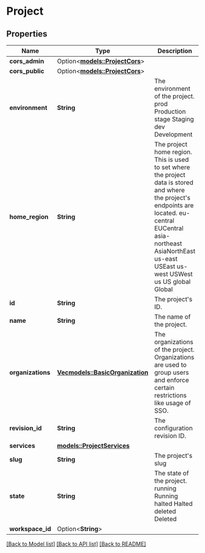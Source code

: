 # Project

## Properties

Name | Type | Description | Notes
------------ | ------------- | ------------- | -------------
**cors_admin** | Option<[**models::ProjectCors**](projectCors.md)> |  | [optional]
**cors_public** | Option<[**models::ProjectCors**](projectCors.md)> |  | [optional]
**environment** | **String** | The environment of the project. prod Production stage Staging dev Development | 
**home_region** | **String** | The project home region.  This is used to set where the project data is stored and where the project's endpoints are located. eu-central EUCentral asia-northeast AsiaNorthEast us-east USEast us-west USWest us US global Global | 
**id** | **String** | The project's ID. | [readonly]
**name** | **String** | The name of the project. | 
**organizations** | [**Vec<models::BasicOrganization>**](basicOrganization.md) | The organizations of the project.  Organizations are used to group users and enforce certain restrictions like usage of SSO. | 
**revision_id** | **String** | The configuration revision ID. | [readonly]
**services** | [**models::ProjectServices**](projectServices.md) |  | 
**slug** | **String** | The project's slug | [readonly]
**state** | **String** | The state of the project. running Running halted Halted deleted Deleted | [readonly]
**workspace_id** | Option<**String**> |  | [optional]

[[Back to Model list]](../README.md#documentation-for-models) [[Back to API list]](../README.md#documentation-for-api-endpoints) [[Back to README]](../README.md)


